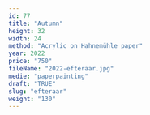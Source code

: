 ```yaml
---
id: 77
title: "Autumn"
height: 32
width: 24
method: "Acrylic on Hahnemühle paper"
year: 2022
price: "750"
fileName: "2022-efteraar.jpg"
medie: "paperpainting"
draft: "TRUE"
slug: "efteraar"
weight: "130"
---
```

